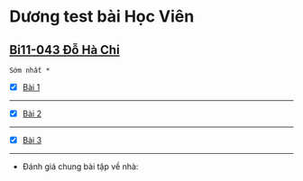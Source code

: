 # Dương test bài Học Viên

## [Bi11-043 Đỗ Hà Chi](https://serenaha12.github.io/fullstack_nodeJS/)

    Sớm nhất *

- [x] [Bài 1](https://serenaha12.github.io/fullstack_nodeJS/)

---

- [x] [Bài 2](https://serenaha12.github.io/fullstack_nodeJS/)

---

- [x] [Bài 3](https://serenaha12.github.io/fullstack_nodeJS/)

---

- Đánh giá chung bài tập về nhà: 